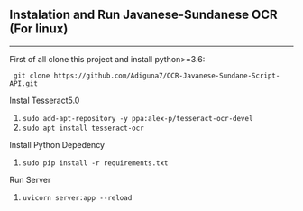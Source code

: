 ## Instalation and Run Javanese-Sundanese OCR (For linux)

---

First of all clone this project and install python>=3.6:

`` git clone https://github.com/Adiguna7/OCR-Javanese-Sundane-Script-API.git``


Instal Tesseract5.0
1. ``sudo add-apt-repository -y ppa:alex-p/tesseract-ocr-devel``
2. ``sudo apt install tesseract-ocr``

Install Python Depedency
1. ``sudo pip install -r requirements.txt``

Run Server
1. ``uvicorn server:app --reload``
